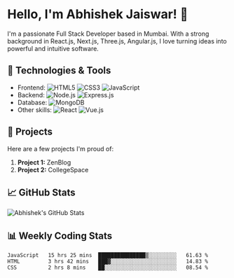 # Hello, I'm Abhishek Jaiswar! 👋

I'm a passionate Full Stack Developer based in Mumbai. With a strong background in React.js, Next.js, Three.js, Angular.js, I love turning ideas into powerful and intuitive software.

## 🔧 Technologies & Tools

- Frontend: ![HTML5](https://img.shields.io/badge/HTML5-E34F26?logo=html5&logoColor=white&style=flat) ![CSS3](https://img.shields.io/badge/CSS3-1572B6?logo=css3&logoColor=white&style=flat) ![JavaScript](https://img.shields.io/badge/JavaScript-F7DF1E?logo=javascript&logoColor=black&style=flat)
- Backend: ![Node.js](https://img.shields.io/badge/Node.js-43853D?logo=node.js&logoColor=white&style=flat) ![Express.js](https://img.shields.io/badge/Express.js-000000?logo=express&logoColor=white&style=flat)
- Database: ![MongoDB](https://img.shields.io/badge/MongoDB-47A248?logo=mongodb&logoColor=white&style=flat)
- Other skills: ![React](https://img.shields.io/badge/React-61DAFB?logo=react&logoColor=black&style=flat) ![Vue.js](https://img.shields.io/badge/Vue.js-4FC08D?logo=vue.js&logoColor=white&style=flat)

## 🚀 Projects

Here are a few projects I'm proud of:

1. **Project 1:** ZenBlog
2. **Project 2:** CollegeSpace
   <!-- Add more projects as needed -->

## 📈 GitHub Stats

![Abhishek's GitHub Stats](https://github-readme-stats.vercel.app/api?username=abhishek-jaiswar&show_icons=true&count_private=true&hide=contribs&theme=dark)

## 📊 Weekly Coding Stats

<!--START_SECTION:waka-->
```text
JavaScript   15 hrs 25 mins  ███████████████▒░░░░░░░░░   61.63 %
HTML         3 hrs 42 mins   ███▓░░░░░░░░░░░░░░░░░░░░░   14.83 %
CSS          2 hrs 8 mins    ██░░░░░░░░░░░░░░░░░░░░░░░   08.54 %
